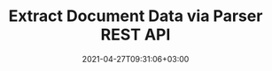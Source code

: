 ---
############################# Static ############################
layout: "product"
date: 2021-04-27T09:31:06+03:00
draft: false

############################# Head ############################
head_title: "Extract Data from Documents using Parser Cloud API"
head_description: "Parse documents to extract text, images, and document metadata using Cloud SDKs for .NET & Java or communicate with REST API using cURL"

############################# Header ############################
title: "Extract Document Data via Parser REST API"
description: "Parse documents to extract text, images, and document metadata using Cloud SDKs for .NET & Java or communicate with REST API using cURL"

############################# APIs ###############################
apis:
  enable: true

  api:
    # api loop
    - title: "GroupDocs.Parser Cloud SDKs Include"
      
      api_product:
        # api_product loop
        - link: "/parser/curl/"
          img_alt: "GroupDocs.Parser Cloud for cURL"
          image: "/sdk/272x272/groupdocs_parser-for-curl.webp"
          product: "GroupDocs.Parser"
          platform: "Cloud for cURL"
          content: "cURL commands for RESTful parser Cloud API to extract data and document information across wide range of supported popular file formats."

        # api_product loop
        - link: "/parser/net/"
          img_alt: "GroupDocs.Parser Cloud SDK for .NET"
          image: "/sdk/272x272/groupdocs_parser-for-net.webp"
          product: "GroupDocs.Parser"
          platform: "Cloud SDK for .NET"
          content: "Extract images, text, document information or parse documents by user-defined template in Microsoft .NET based applications."

          # api_product loop
        - link: "/parser/java/"
          img_alt: "GroupDocs.Parser Cloud SDK for Java"
          image: "/sdk/272x272/groupdocs_parser-for-java.webp"
          product: "GroupDocs.Parser"
          platform: "Cloud SDK for Java"
          content: "Cloud SDK for Java developers to quickly implement document parsing, text & image extraction feature in Java-based applications."

        



        

    # api loop
    - api_product:
        # api_product loop
        - link: "/parser/php/"
          img_alt: "GroupDocs.Parser Cloud SDK for PHP"
          image: "/sdk/272x272/groupdocs_parser-for-php.webp"
          product: "GroupDocs.Parser"
          platform: "Cloud SDK for PHP"
          content: "PHP SDK to accelerate your experience with our cloud-based document parser RESTful API supporting over 40 file formats."

        # api_product loop
        - link: "/parser/python/"
          img_alt: "GroupDocs.Parser Cloud SDK for Python"
          image: "/sdk/272x272/groupdocs_parser-for-python.webp"
          product: "GroupDocs.Parser"
          platform: "Cloud SDK for Python"
          content: "Automate your document processing using data extraction REST API and SDK for Python."

          
          # api_product loop
        - link: "/parser/ruby/"
          img_alt: "GroupDocs.Parser Cloud SDK for Ruby"
          image: "/sdk/272x272/groupdocs_parser-for-ruby.webp"
          product: "GroupDocs.Parser"
          platform: "Cloud SDK for Ruby"
          content: "SDK for Ruby to extract data from a variety of document formats in your application."


    # api loop
    - api_product:
        # api_product loop
        - link: "/parser/nodejs"
          img_alt: "GroupDocs.Parser Cloud SDK for Node.js"
          image: "/sdk/272x272/groupdocs_parser-for-node.webp"
          product: "GroupDocs.Parser"
          platform: "Cloud SDK for Node.js"
          content: SDK for Node.js to easily incorporate our cloud based document parser API in your app."

        

############################# Testimonials ###############################
testimonials:
  enable: false
  bg_color: "bg-gray"

  testimonial:
    # testimonial item loop
    - name: "David Hoffman"
      designation: "Psychologist"
      content: "I am excitedly watching the growth of GroupDocs. The responsiveness of your full team has helped me greatly, when I talk to someone at GroupDocs I can guarantee that someone is listening and making things happen."

############################# Back to top ###############################
back_to_top:
  enable: true
---